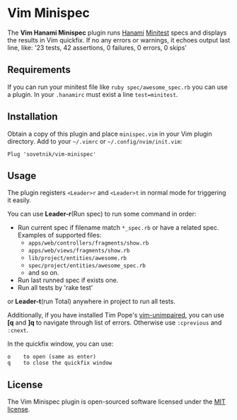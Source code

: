 # Vim Minispec

The **Vim Hanami Minispec** plugin runs [Hanami](http://hanamirb.org/) [Minitest](https://github.com/seattlerb/minitest) specs and displays the results in Vim quickfix. If no any errors or warnings, it echoes output last line, like: '23 tests, 42 assertions, 0 failures, 0 errors, 0 skips'

## Requirements

If you can run your minitest file like `ruby spec/awesome_spec.rb` you can use a plugin.
In your `.hanamirc` must exist a line `test=minitest`.

## Installation

Obtain a copy of this plugin and place `minispec.vim` in your Vim plugin directory.
Add to your `~/.vimrc` or `~/.config/nvim/init.vim`:
```
Plug 'sovetnik/vim-minispec'
```
## Usage

The plugin registers `<Leader>r` and `<Leader>t` in normal mode for triggering it easily. 

You can use **Leader-r**(Run spec) to run some command in order:
- Run current spec if filename match `*_spec.rb` or have a related spec.
  Examples of supported files:
  - `apps/web/controllers/fragments/show.rb`
  - `apps/web/views/fragments/show.rb`
  - `lib/project/entities/awesome.rb`
  - `spec/project/entities/awesome_spec.rb`
  - and so on.
- Run last runned spec if exists one.
- Run all tests by 'rake test'

or **Leader-t**(run Total) anywhere in project to run all tests.

Additionally, if you have installed Tim Pope's [vim-unimpaired](https://github.com/tpope/vim-unimpaired), you can use **[q** and **]q** to navigate through list of errors. 
Otherwise use `:cprevious` and `:cnext`.

In the quickfix window, you can use:

    o    to open (same as enter)
    q    to close the quickfix window


## License
The Vim Minispec plugin is open-sourced software licensed under the [MIT license](http://opensource.org/licenses/MIT).

